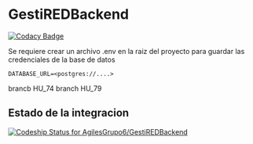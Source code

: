 # GestiREDBackend

[![Codacy Badge](https://api.codacy.com/project/badge/Grade/9c37f9766e6e41138de6575f3e51d716)](https://www.codacy.com/app/AgilesGrupo6/AgilesGrupo6-GestiREDBackend?utm_source=%23&amp;utm_medium=referral&amp;utm_content=%20https://github.com/AgilesGrupo6/GestiREDBackend.git&amp;utm_campaign=Badge_Grade)

Se requiere crear un archivo .env en la raiz del proyecto para guardar las credenciales de la base de datos

`DATABASE_URL=<postgres://....>`

brancb HU_74
branch HU_79


## Estado de la integracion
[ ![Codeship Status for AgilesGrupo6/GestiREDBackend](https://app.codeship.com/projects/7f6ec0b0-bf40-0136-8acb-1eef3f812401/status?branch=develop)](https://app.codeship.com/projects/313267)
